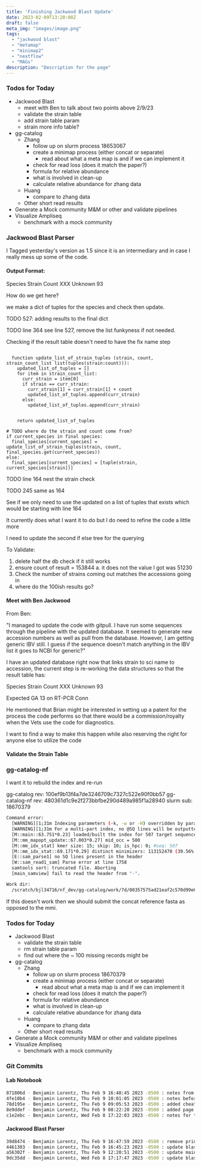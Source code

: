 ```yaml
---
title: 'Finishing Jackwood Blast Update'
date: 2023-02-09T13:20:08Z
draft: false
meta_img: "images/image.png"
tags:
  - "jackwood blast"
  - "metamap"
  - "minimap2"
  - "nextflow"
  - "MAGs"
description: "Description for the page"
---
```


### Todos for Today

- Jackwood Blast
  - meet with Ben to talk about two points above 2/9/23
  - validate the strain table
  - add strain table param
  - strain more info table?
- gg-catalog
  - Zhang
    - follow up on slurm process 18653067
    - create a minimap process (either concat or separate)
      - read about what a meta map is and if we can implement it
    - check for read loss (does it match the paper?)
    - formula for relative abundance
    - what is involved in clean-up
    - calculate relative abundance for zhang data
  - Huang
    - compare to zhang data
  - Other short read results
- Generate a Mock community M&M or other and validate pipelines
- Visualize Ampliseq
  - benchmark with a mock community
  
### Jackwood Blast Parser

I Tagged yesterday's version as 1.5 since it is an intermediary and in case I really mess up some of the code.

#### Output Format:

Species Strain Count
XXX Unknown 93

How do we get here?

we make a dict of tuples for the species and check then update.

TODO 527: adding results to the final dict 

TODO line 364 see line 527, remove the list funkyness if not needed.

Checking if the result table doesn't need to have the fix name step

```python3

  function update_list_of_strain_tuples (strain, count, strain_count_list list(tuples(strain:count))):
    updated_list_of_tuples = []
    for item in strain_count_list:
      curr_strain = item[0]
      if strain == curr_strain:
        curr_strain[1] = curr_strain[1] + count
        updated_list_of_tuples.append(curr_strain)
      else:
        updated_list_of_tuples.append(curr_strain)
        
    
    return updated_list_of_tuples
    
# TODO where do the strain and count come from?
if current_species in final species:
  final_species[current_species] = update_list_of_strain_tuples(strain, count, final_species.get(current_species))
else:
  final_species[current_species] = [tuple(strain, current_species[strain])]
```

TODO line 164 nest the strain check

TODO 245 same as 164

See if we only need to use the updated on a list of tuples that exists which would be starting with line 164

It currently does what I want it to do but I do need to refine the code a little more

I need to update the second if else tree for the querying

To Validate:
  1. delete half the db check if it still works
  2. ensure count of result = 153844
    a. it does not the value I got was 51230
  3. Check the number of strains coming out matches the accessions going in
  4. where do the 100ish results go?


  

#### Meet with Ben Jackwood

From Ben: 

"I managed to update the code with gitpull. I have run some sequences through the pipeline with the updated database. It seemed to generate new accession numbers as well as pull from the database. However, I am getting generic IBV still. I guess if the sequence doesn't match anything in the IBV list it goes to NCBI for generic?"

I have an updated database right now that links strain to sci name to accession, the current step is re-working the data structures so that the result table has:

Species Strain Count
XXX Unknown 93

Expected GA 13 on RT-PCR Conn 

He mentioned that Brian might be interested in setting up a patent for the process the code performs so that there would be a commission/royalty when the Vets use the code for diagnostics.

I want to find a way to make this happen while also reserving the right for anyone else to utilize the code
#### Validate the Strain Table


### gg-catalog-nf

I want it to rebuild the index and re-run 

gg-catalog rev: 100ef9b13f4a7de3246709c7327c522e90f0bb57
gg-catalog-nf rev: 480361d1c9e2f273bbfbe290d489a985f1a28940
slurm sub: 18670379

```bash
Command error:
  [WARNING][1;31m Indexing parameters (-k, -w or -H) overridden by parameters used in the prebuilt index.[0m
  [WARNING][1;31m For a multi-part index, no @SQ lines will be outputted. Please use --split-prefix.[0m
  [M::main::63.751*0.23] loaded/built the index for 507 target sequence(s)
  [M::mm_mapopt_update::67.003*0.27] mid_occ = 500
  [M::mm_idx_stat] kmer size: 15; skip: 10; is_hpc: 0; #seq: 507
  [M::mm_idx_stat::69.171*0.29] distinct minimizers: 113152470 (39.56% are singletons); average occurrences: 6.599; average spacing: 5.372; total length: 4011685380
  [E::sam_parse1] no SQ lines present in the header
  [W::sam_read1_sam] Parse error at line 1758
  samtools sort: truncated file. Aborting
  [main_samview] fail to read the header from "-".

Work dir:
  /scratch/bjl34716/nf_dev/gg-catalog/work/7d/00357575ad21eaf2c570d99e676a00
```

If this doesn't work then we should submit the concat reference fasta as opposed to the mmi. 

### Todos for Today

- Jackwood Blast
  - validate the strain table
  - rm strain table param
  - find out where the ~ 100 missing records might be
- gg-catalog
  - Zhang
    - follow up on slurm process 18670379
    - create a minimap process (either concat or separate)
      - read about what a meta map is and if we can implement it
    - check for read loss (does it match the paper?)
    - formula for relative abundance
    - what is involved in clean-up
    - calculate relative abundance for zhang data
  - Huang
    - compare to zhang data
  - Other short read results
- Generate a Mock community M&M or other and validate pipelines
- Visualize Ampliseq
  - benchmark with a mock community
  
### Git Commits

#### Lab Notebook

```bash
871806d - Benjamin Lorentz, Thu Feb 9 16:48:45 2023 -0500 : notes from development
4fe10b4 - Benjamin Lorentz, Thu Feb 9 10:01:05 2023 -0500 : notes before meeting with ben jackwood
78d195e - Benjamin Lorentz, Thu Feb 9 09:05:53 2023 -0500 : added cheatsheet
8e9ddef - Benjamin Lorentz, Thu Feb 9 08:22:20 2023 -0500 : added page for thursday
c1e2ebc - Benjamin Lorentz, Wed Feb 8 17:22:03 2023 -0500 : notes for the end of wednesday
```

#### Jackwood Blast Parser

```bash
39d8474 - Benjamin Lorentz, Thu Feb 9 16:47:59 2023 -0500 : remove prints
4461303 - Benjamin Lorentz, Thu Feb 9 16:45:23 2023 -0500 : update blast_parser.py
a56302f - Benjamin Lorentz, Thu Feb 9 12:20:51 2023 -0500 : update main.nf
9dc35dd - Benjamin Lorentz, Wed Feb 8 17:17:47 2023 -0500 : update blast_parser.py
```